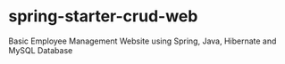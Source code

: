 # spring-starter-crud-web
Basic Employee Management Website using Spring, Java, Hibernate and MySQL Database
